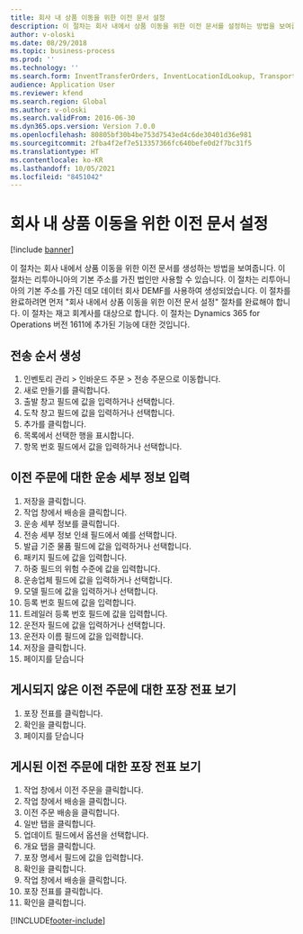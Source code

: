 ```yaml
---
title: 회사 내 상품 이동을 위한 이전 문서 설정
description: 이 절차는 회사 내에서 상품 이동을 위한 이전 문서를 설정하는 방법을 보여줍니다.
author: v-oloski
ms.date: 08/29/2018
ms.topic: business-process
ms.prod: ''
ms.technology: ''
ms.search.form: InventTransferOrders, InventLocationIdLookup, TransportationDocument, HcmWorkerLookUp, SrsReportViewerForm, InventTransferParmShip
audience: Application User
ms.reviewer: kfend
ms.search.region: Global
ms.author: v-oloski
ms.search.validFrom: 2016-06-30
ms.dyn365.ops.version: Version 7.0.0
ms.openlocfilehash: 80805bf30b4be753d7543ed4c6de30401d36e981
ms.sourcegitcommit: 2fba4f2ef7e513357366fc640befe0d2f7bc31f5
ms.translationtype: HT
ms.contentlocale: ko-KR
ms.lasthandoff: 10/05/2021
ms.locfileid: "8451042"
---
```

# <a name="set-up-the-transfer-documents-for-goods-movement-inside-a-company"></a>회사 내 상품 이동을 위한 이전 문서 설정

[!include [banner](../../includes/banner.md)]

이 절차는 회사 내에서 상품 이동을 위한 이전 문서를 생성하는 방법을 보여줍니다. 이 절차는 리투아니아의 기본 주소를 가진 법인만 사용할 수 있습니다. 이 절차는 리투아니아의 기본 주소를 가진 데모 데이터 회사 DEMF를 사용하여 생성되었습니다. 이 절차를 완료하려면 먼저 "회사 내에서 상품 이동을 위한 이전 문서 설정" 절차를 완료해야 합니다. 이 절차는 재고 회계사를 대상으로 합니다. 이 절차는 Dynamics 365 for Operations 버전 1611에 추가된 기능에 대한 것입니다.


## <a name="create-a-transfer-order"></a>전송 순서 생성
1. 인벤토리 관리 > 인바운드 주문 > 전송 주문으로 이동합니다.
2. 새로 만들기를 클릭합니다.
3. 출발 창고 필드에 값을 입력하거나 선택합니다.
4. 도착 창고 필드에 값을 입력하거나 선택합니다.
5. 추가를 클릭합니다.
6. 목록에서 선택한 행을 표시합니다.
7. 항목 번호 필드에서 값을 입력하거나 선택합니다.

## <a name="enter-transportation-details-for-the-transfer-order"></a>이전 주문에 대한 운송 세부 정보 입력
1. 저장을 클릭합니다.
2. 작업 창에서 배송을 클릭합니다.
3. 운송 세부 정보를 클릭합니다.
4. 전송 세부 정보 인쇄 필드에서 예를 선택합니다.
5. 발급 기준 물품 필드에 값을 입력하거나 선택합니다.
6. 패키지 필드에 값을 입력합니다.
7. 하중 필드의 위험 수준에 값을 입력합니다.
8. 운송업체 필드에 값을 입력하거나 선택합니다.
9. 모델 필드에 값을 입력하거나 선택합니다.
10. 등록 번호 필드에 값을 입력합니다.
11. 트레일러 등록 번호 필드에 값을 입력합니다.
12. 운전자 필드에 값을 입력하거나 선택합니다.
13. 운전자 이름 필드에 값을 입력합니다.
14. 저장을 클릭합니다.
15. 페이지를 닫습니다

## <a name="view-the-packing-slip-for-the-unposted-transfer-order"></a>게시되지 않은 이전 주문에 대한 포장 전표 보기
1. 포장 전표를 클릭합니다.
2. 확인을 클릭합니다.
3. 페이지를 닫습니다

## <a name="view-the-packing-slip-for-the-posted-transfer-order"></a>게시된 이전 주문에 대한 포장 전표 보기
1. 작업 창에서 이전 주문을 클릭합니다.
2. 작업 창에서 배송을 클릭합니다.
3. 이전 주문 배송을 클릭합니다.
4. 일반 탭을 클릭합니다.
5. 업데이트 필드에서 옵션을 선택합니다.
6. 개요 탭을 클릭합니다.
7. 포장 명세서 필드에 값을 입력합니다.
8. 확인을 클릭합니다.
9. 작업 창에서 배송을 클릭합니다.
10. 포장 전표를 클릭합니다.
11. 확인을 클릭합니다.



[!INCLUDE[footer-include](../../../includes/footer-banner.md)]
